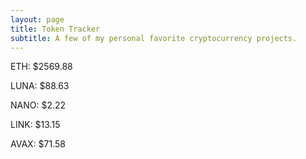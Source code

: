 ```yaml
---
layout: page
title: Token Tracker
subtitle: A few of my personal favorite cryptocurrency projects.
---
```


<!--BEGINCRYPTOINPUT-->
ETH: $2569.88

LUNA: $88.63

NANO: $2.22

LINK: $13.15

AVAX: $71.58

<!--ENDCRYPTOINPUT-->
